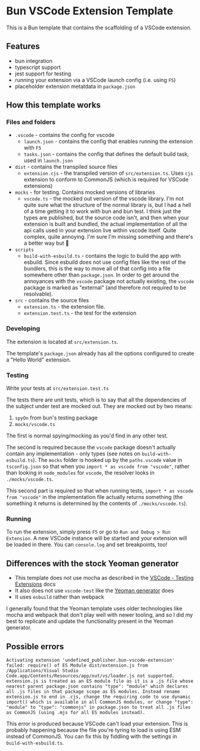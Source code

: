 # Bun VSCode Extension Template

This is a Bun template that contains the scaffolding of a VSCode extension.

## Features

- bun integration
- typescript support
- jest support for testing
- running your extension via a VSCode launch config (i.e. using `F5`)
- placeholder extension metatdata in `package.json`

## How this template works

### Files and folders

- `.vscode` - contains the config for vscode
  - `launch.json` - contains the config that enables running the extension with `F5`
  - `tasks.json` - contains the config that defines the default build task, used in `launch.json`
- `dist` - contains the transpiled source files
  - `extension.cjs` - the transpiled version of `src/extension.ts`. Uses `cjs` extension to conform to CommonJS (which is required for VSCode extensions)
- `mocks` - for testing. Contains mocked versions of libraries
  - `vscode.ts` - the mocked out version of the vscode library. I'm not quite sure what the structure of the normal library is, but I had a hell of a time getting it to work with bun and bun test. I think just the types are published, but the source code isn't, and then when your extension is built and bundled, the actual implementation of all the api calls used in your extension live within vscode itself. Quite complex, quite annoying. I'm sure I'm missing something and there's a better way but :shrug:
- `scripts`
  - `build-with-esbuild.ts` - contains the logic to build the app with esbuild. Since esbuild does not use config files like the rest of the bundlers, this is the way to move all of that config into a file somewhere other than `package.json`. In order to get around the annoyances with the `vscode` package not actually existing, the `vscode` package is marked as "external" (and therefore not required to be resolvable).
- `src` - contains the source files
  - `extension.ts` - the extension file.
  - `extension.test.ts` - the test for the extension

### Developing

The extension is located at `src/extension.ts`.

The template's `package.json` already has all the options configured to create a "Hello World" extension.

### Testing

Write your tests at `src/extension.test.ts`

The tests there are unit tests, which is to say that all the dependencies of the subject under test are mocked out. They are mocked out by two means:

1. `spyOn` from bun's testing package
2. `mocks/vscode.ts`

The first is normal spying/mocking as you'd find in any other test.

The second is required because the `vscode` package doesn't actually contain any implementation - only types (see notes on `build-with-esbuild.ts`). The `mocks` folder is hooked up by the `paths.vscode` value in `tsconfig.json` so that when you `import * as vscode from "vscode"`, rather than looking in `node_modules` for `vscode`, the resolver looks in `./mocks/vscode.ts`.

This second part is required so that when running tests, `import * as vscode from "vscode"` in the implementation file actually returns something (the something it returns is determined by the contents of `./mocks/vscode.ts`).

### Running

To run the extension, simply press `F5` or go to `Run and Debug > Run Extension`. A new VSCode instance will be started and your extension will be loaded in there. You can `console.log` and set breakpoints, too!

## Differences with the stock Yeoman generator

- This template does not use mocha as described in the [VSCode - Testing Extensions](https://code.visualstudio.com/api/working-with-extensions/testing-extension) docs
- It also does not use `vscode-test` like the [Yeoman generator](https://code.visualstudio.com/api/get-started/your-first-extension) does
- It uses `esbuild` rather than webpack

I generally found that the Yeoman template uses older technologies like mocha and webpack that don't play well with newer tooling, and so I did my best to replicate and update the functionality present in the Yeoman generator.

## Possible errors

```
Activating extension 'undefined_publisher.bun-vscode-extension' failed: require() of ES Module dist/extension.js from /Applications/Visual Studio Code.app/Contents/Resources/app/out/vs/loader.js not supported. extension.js is treated as an ES module file as it is a .js file whose nearest parent package.json contains "type": "module" which declares all .js files in that package scope as ES modules. Instead rename extension.js to end in .cjs, change the requiring code to use dynamic import() which is available in all CommonJS modules, or change "type": "module" to "type": "commonjs" in package.json to treat all .js files as CommonJS (using .mjs for all ES modules instead).
```

This error is produced because VSCode can't load your extension. This is probably happening because the file you're tyring to load is using ESM instead of CommonJS. You can fix this by fiddling with the settings in `build-with-esbuild.ts`.
